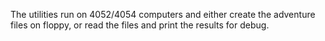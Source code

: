 The utilities run on 4052/4054 computers and either create the adventure files on floppy, or read the files and print the results for debug.
